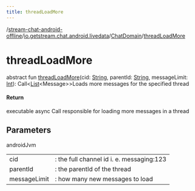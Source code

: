 ```yaml
---
title: threadLoadMore
---
```

/[stream-chat-android-offline](../../index.md)/[io.getstream.chat.android.livedata](../index.md)/[ChatDomain](index.md)/[threadLoadMore](threadLoadMore.md)  
  
  
  
# threadLoadMore  
abstract fun [threadLoadMore](threadLoadMore.md)(cid: [String](https://kotlinlang.org/api/latest/jvm/stdlib/kotlin/-string/index.html), parentId: [String](https://kotlinlang.org/api/latest/jvm/stdlib/kotlin/-string/index.html), messageLimit: [Int](https://kotlinlang.org/api/latest/jvm/stdlib/kotlin/-int/index.html)): Call&lt;[List](https://kotlinlang.org/api/latest/jvm/stdlib/kotlin.collections/-list/index.html)&lt;Message&gt;&gt;Loads more messages for the specified thread  
  
#### Return  
executable async Call responsible for loading more messages in a thread  
  
## Parameters  
  
androidJvm  
  
| | |
|---|---|
| <a name="io.getstream.chat.android.livedata/ChatDomain/threadLoadMore/#kotlin.String#kotlin.String#kotlin.Int/PointingToDeclaration/"></a>cid| <a name="io.getstream.chat.android.livedata/ChatDomain/threadLoadMore/#kotlin.String#kotlin.String#kotlin.Int/PointingToDeclaration/"></a>: the full channel id i. e. messaging:123|
| <a name="io.getstream.chat.android.livedata/ChatDomain/threadLoadMore/#kotlin.String#kotlin.String#kotlin.Int/PointingToDeclaration/"></a>parentId| <a name="io.getstream.chat.android.livedata/ChatDomain/threadLoadMore/#kotlin.String#kotlin.String#kotlin.Int/PointingToDeclaration/"></a>: the parentId of the thread|
| <a name="io.getstream.chat.android.livedata/ChatDomain/threadLoadMore/#kotlin.String#kotlin.String#kotlin.Int/PointingToDeclaration/"></a>messageLimit| <a name="io.getstream.chat.android.livedata/ChatDomain/threadLoadMore/#kotlin.String#kotlin.String#kotlin.Int/PointingToDeclaration/"></a>: how many new messages to load|
  

